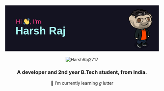 <p align="center"> <img src="Assets/header.png" alt="HarshRaj2717" /> </p>

<p align="center"> <img src="https://komarev.com/ghpvc/?username=harshraj2717&color=fa418b&style=for-the-badge" alt="HarshRaj2717" /> </p>

<h3 align="center">A developer and 2nd year B.Tech student, from India.</h3>

<p align="center">🌱 I’m currently learning <em>g</em> lutter</p>
